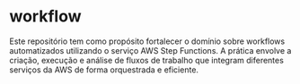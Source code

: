 # workflow
Este repositório tem como propósito fortalecer o domínio sobre workflows automatizados utilizando o serviço AWS Step Functions. A prática envolve a criação, execução e análise de fluxos de trabalho que integram diferentes serviços da AWS de forma orquestrada e eficiente.
